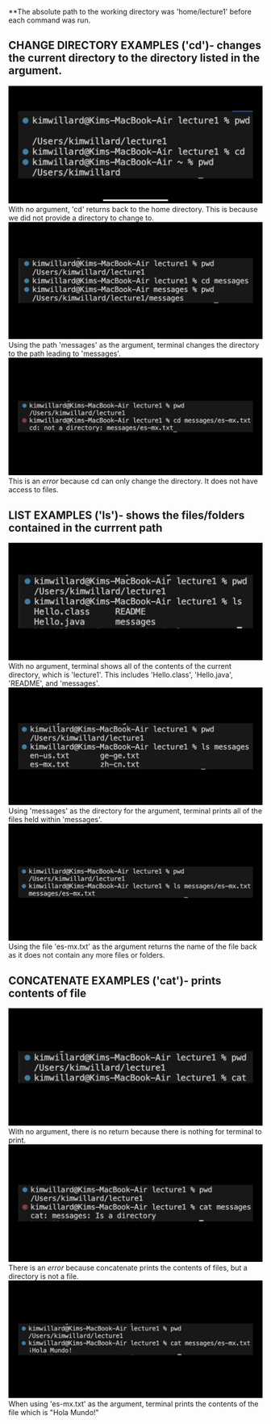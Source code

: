 **The absolute path to the working directory was 'home/lecture1' before each command was run.
## CHANGE DIRECTORY EXAMPLES ('cd')- changes the current directory to the directory listed in the argument.
![cd_nocommands](IMG_3411.png)
With no argument, 'cd' returns back to the home directory. This is because we did not provide a directory to change to.
![cd_directory](IMG_3412.png)
Using the path 'messages' as the argument, terminal changes the directory to the path leading to 'messages'.
![cd_file](IMG_3413.png)
This is an *error* because cd can only change the directory. It does not have access to files.

## LIST EXAMPLES ('ls')- shows the files/folders contained in the currrent path
![ls_nocommands](IMG_3414.png)
With no argument, terminal shows all of the contents of the current directory, which is 'lecture1'. This includes 'Hello.class', 'Hello.java', 'README', and 'messages'.
![ls_directory](IMG_3415.png)
Using 'messages' as the directory for the argument, terminal prints all of the files held within 'messages'.
![ls_file](IMG_3416.png)
Using the file 'es-mx.txt' as the argument returns the name of the file back as it does not contain any more files or folders.

## CONCATENATE EXAMPLES ('cat')- prints contents of file
![cat_nocommands](IMG_3417.png)
With no argument, there is no return because there is nothing for terminal to print.
![cat_directory](IMG_3418.png)
There is an *error* because concatenate prints the contents of files, but a directory is not a file.
![cat_file](IMG_3419.png)
When using 'es-mx.txt' as the argument, terminal prints the contents of the file which is "Hola Mundo!"
